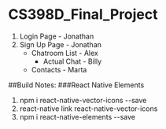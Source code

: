 # CS398D_Final_Project
1. Login Page - Jonathan
2. Sign Up Page - Jonathan
    - Chatroom List - Alex
        - Actual Chat - Billy
    - Contacts - Marta


##Build Notes:
###React Native Elements
1. npm i react-native-vector-icons --save
2. react-native link react-native-vector-icons
3. npm i react-native-elements --save


